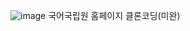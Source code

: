 ![image](https://user-images.githubusercontent.com/93258358/218411470-4c953ee3-56d6-404b-884d-5e95c5af0458.png)
국어국립원 홈페이지 클론코딩(미완)
